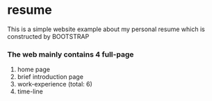 # resume		
 		
 This is a simple website example about my personal resume which is constructed by BOOTSTRAP<br>		
 <h3>The web mainly contains 4 full-page</h3>		
<ol>		
	<li>home page</li>		
	<li>brief introduction page</li>		
	<li>work-experience (total: 6)</li>		
	<li>time-line</li>		
</ol>